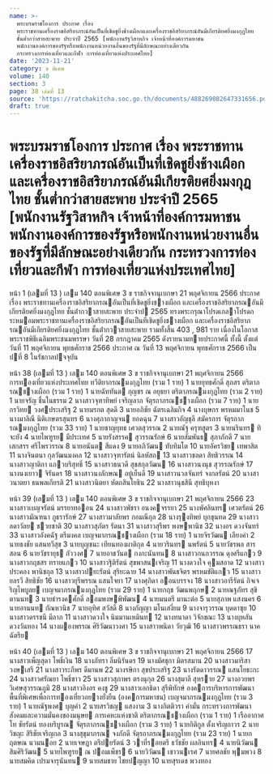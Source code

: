 ```yaml
---
name: >-
  พระบรมราชโองการ ประกาศ เรื่อง
  พระราชทานเครื่องราชอิสริยาภรณ์อันเป็นที่เชิดชูยิ่งช้างเผือกและเครื่องราชอิสริยาภรณ์อันมีเกียรติยศยิ่งมงกุฎไทย
  ชั้นต่ำกว่าสายสะพาย ประจำปี 2565 [พนักงานรัฐวิสาหกิจ เจ้าหน้าที่องค์การมหาชน
  พนักงานองค์การของรัฐหรือพนักงานหน่วยงานอื่นของรัฐที่มีลักษณะอย่างเดียวกัน
  กระทรวงการท่องเที่ยวและกีฬา การท่องเที่ยวแห่งประเทศไทย]
date: '2023-11-21'
category: ข พิเศษ
volume: 140
section: 3
page: 38 เล่มที่ 13
source: 'https://ratchakitcha.soc.go.th/documents/488269082647331656.pdf'
draft: true
---
```


# พระบรมราชโองการ ประกาศ เรื่อง พระราชทานเครื่องราชอิสริยาภรณ์อันเป็นที่เชิดชูยิ่งช้างเผือกและเครื่องราชอิสริยาภรณ์อันมีเกียรติยศยิ่งมงกุฎไทย ชั้นต่ำกว่าสายสะพาย ประจำปี 2565 [พนักงานรัฐวิสาหกิจ เจ้าหน้าที่องค์การมหาชน พนักงานองค์การของรัฐหรือพนักงานหน่วยงานอื่นของรัฐที่มีลักษณะอย่างเดียวกัน กระทรวงการท่องเที่ยวและกีฬา การท่องเที่ยวแห่งประเทศไทย]

หน้า 1 (เลมที่ 13 ) เลม 140 ตอนพิเศษ 3 ข ราชกิจจานุเบกษา 21 พฤศจิกายน 2566 ประกาศ เรื่อง พระราชทานเครื่องราชอิสริยาภรณอันเป็นที่เชิดชูยิ่งชางเผือก และเครื่องราชอิสริยาภรณอันมีเกียรติยศยิ่งมงกุฎไทย ชั้นต่ํากวาสายสะพาย ประจําป 2565 ทรงพระกรุณาโปรดเกลาโปรดกระหมอมพระราชทานเครื่องราชอิสริยาภรณอันเป็นที่เชิดชูยิ่งชางเผือก และเครื่องราชอิสริยาภรณอันมีเกียรติยศยิ่งมงกุฎไทย ชั้นต่ํากวาสายสะพาย รวมทั้งสิ้น 403 , 981 ราย เนื่องในโอกาสพระราชพิธีเฉลิมพระชนมพรรษา วันที่ 28 กรกฎาคม 2565 ดังรายนามทายประกาศนี้ ทั้งนี้ ตั้งแต่วันที่ 11 พฤศจิกายน พุทธศักราช 2566 ประกาศ ณ วันที่ 13 พฤศจิกายน พุทธศักราช 2566 เป็นปที่ 8 ในรัชกาลปจจุบัน

หน้า 38 (เลมที่ 13 ) เลม 140 ตอนพิเศษ 3 ข ราชกิจจานุเบกษา 21 พฤศจิกายน 2566 การทองเที่ยวแห่งประเทศไทย ทวีติยาภรณมงกุฎไทย (รวม 1 ราย) 1 นายยุทธศักดิ์ สุภสร ตริตาภรณชางเผือก (รวม 1 ราย) 1 นายฉัททันต กุญชร ณ อยุธยา ตริตาภรณมงกุฎไทย (รวม 2 ราย) 1 นายจรัญ ชื่นในธรรม 2 นางสาวจุฑาทิพย์ เจริญลาภ จัตุรถาภรณชางเผือก (รวม 7 ราย) 1 นายกรวิทย วงศประเสริฐ 2 นายมรกต สุดดี 3 นายอภิชัย ฉัตรเฉลิมกิจ 4 นางบุษกร พรหมมาโนช 5 นางมาลิณี นิติเกษตรสุนทร 6 นางศุภากาญจน ยอดฉุน 7 นางสาวอัญชุลี สมัครการ จัตุรถาภรณมงกุฎไทย (รวม 33 ราย) 1 นายชาญยุทธ เศวตสุวรรณ 2 นายณัฐ ครุฑสูตร 3 นายนรินทร ทิจะยัง 4 นายไพฑูรย มีประเทศ 5 นายรังสรรค สุวรรณรักษ์ 6 นายสัมพันธ สุภาภักดี 7 นายเสกสรร ศรีไพรวรรณ 8 นายอนันต สีแดง 9 นายอภิวัฒน ทับทิมโต 10 นายอัครวิชย เทพาสิต 11 นางจินตนา กุลวัฒนมงคล 12 นางสาวจุฑารัตน์ นิลหัสถ 13 นางสาวชลดา สิทธิวรรณ 14 นางสาวญาติกา แกวบริสุทธิ์ 15 นางสาวธนวดี สุขสกุลวัฒน 16 นางสาวนงนุช สุวรรณรักษ์ 17 นางนงเยาว จิรันดร 18 นางสาวนงลักษณ อยู่เย็นดี 19 นางสาวนวลจันทร์ จงกลรัตน์ 20 นางสาวนาตยา ธนพลเกียรติ 21 นางสาวนิตยา หัตถสินโยธิน 22 นางสาวนุชสินี สุทธิบุหงา

หน้า 39 (เลมที่ 13 ) เลม 140 ตอนพิเศษ 3 ข ราชกิจจานุเบกษา 21 พฤศจิกายน 2566 23 นางสาวเบญจรัตน์ มรรยาทออน 24 นางสาวพัชรา อนงคจรรยา 25 นางพัศลินทร เศวตรัตน์ 26 นางสาวมัณฑนา ภูธรารักษ์ 27 นางสาวมาลัยพร กอมณีกุล 28 นางรุงทิพย์ บุกขุนทด 29 นางสาวลดาวัลย ชวยชาติ 30 นางสาวสุภัตร รัตนา 31 นางสาวสุรีพร พงษพานิช 32 นางอร ดวงจันทร์ 33 นางสาวอังคฉัฐ ตรีมงคล เบญจมาภรณชางเผือก (รวม 18 ราย) 1 นายจิรวัฒน เลียงคํา 2 นายธงชัย แสนทวีสุข 3 นายบุญชนะ เทียนทองผาติกุล 4 นายวรินทร นพรัตน์ 5 นายวัชรพล สารสอน 6 นายวัชรายุธ กัววงศ 7 นายอาชวันต กงกะนันทน 8 นางสาวกนกวรรณ ดุงศรีแกว 9 นางสาวกฤชสร ทรายแกว 10 นางสาวฐิติรัตน์ สุขพาสนเจริญ 11 นางดวงใจ คุมสอาด 12 นางสาวประคอง พานิชกุล 13 นางสาวปยะรัตน์ สุริยะฉาย 14 นางสาวพันธจิตร พรหมขัติแกว 15 นางสาวยลรวี สิทธิชัย 16 นางสาวยุรีพรรณ แสนใจยา 17 นางศุภิดา ออนบรรจง 18 นางสาวอารีรัตน์ กิจเจริญไพบูลย เบญจมาภรณมงกุฎไทย (รวม 29 ราย) 1 นายกฤช วัฒนพฤกษ 2 นายณฐภัทร สุขิตานนท 3 นายธํารงคศักดิ์ ลอมพงษพิพัฒน 4 นายมนตรี มานะต่อ 5 นายสุภาพ แสงนคร 6 นายอานนท กัณหวนิช 7 นายอุทิศ สวัสดิ์ 8 นางกัญญา มโนเสงี่ยม 9 นางจารุวรรณ บุดดาซุย 10 นางสาวดรรชนี มีลาภ 11 นางสาวดวงใจ นิมมานเหมินท 12 นางทนาดา วิจักขณะ 13 นางบุหลัน ดวงวันทอง 14 นางผองพรรณ ศิริวัฒนาวงศา 15 นางสาวพนิดา วัยวุฒิ 16 นางสาวพรรณธรา นาคฉัตรีย

หน้า 40 (เลมที่ 13 ) เลม 140 ตอนพิเศษ 3 ข ราชกิจจานุเบกษา 21 พฤศจิกายน 2566 17 นางสาวเพ็ญสุดา โพธิ์เงิน 18 นางภัทรา ลิ่มนิรันดร 19 นางมัศชุกา มิตรสมาน 20 นางสาวมาริสา วงษเสรี 21 นางสาวระภีพร ดีมานพ 22 นางรษิกา สุขประเสริฐ 23 นางรัตดาวรรณ แสนโยธะกะ 24 นางสาวศรัณยา โพธิ์ขาว 25 นางสาวสุภาพร ตรงนุกุล 26 นางสุมาลี สุหราย 27 นางอวยพร วิเศษสุวรรณภูมิ 28 นางสาวอิงอร คงชู 29 นางสาวเอกธิดา สุรีพิทักษ์ องคการบริหารการพัฒนาพื้นที่พิเศษเพื่อการทองเที่ยวอยางยั่งยืน (องคการมหาชน) เบญจมาภรณมงกุฎไทย (รวม 3 ราย) 1 นายณัฐพงศ บุญคํา 2 นายสรวิชญ แสงงาม 3 นางกิตติวรา คํามั่น กระทรวงการพัฒนาสังคมและความมั่นคงของมนุษย การเคหะแห่งชาติ ตริตาภรณชางเผือก (รวม 1 ราย) 1 เรืออากาศโท ชัยรัตน์ ทองบริบูรณ จัตุรถาภรณชางเผือก (รวม 3 ราย) 1 นายกิติกูล ตั้งเจริญถาวร 2 นายวิชญะ สิริชัยเจริญกล 3 นางสุขุมาภรณ จงภักดี จัตุรถาภรณมงกุฎไทย (รวม 23 ราย) 1 นายกฤตษณ นวมนอย 2 นายเจษฎา ตรีปยรัตน์ 3 วาที่รอยตรี ธวัชชัย ผลอินทร 4 นายนิวัฒน สิมศิริวัฒน 5 นายไพฑูรย ณ ปอมเพ็ชร 6 นายวิวัฒน เชาวนเรศ 7 นายศลชัย พุมพวง 8 นายสมคิด เปรมจารุนันทน 9 นายสมชาย ไชยปญญา 10 นายสุรเดช พวงทอง
